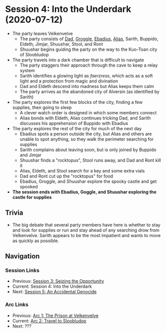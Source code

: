 # Session 4: Into the Underdark (2020-07-12)
* The party leaves Velkenvelve
    * The party consists of [Dad](../../characters/pcs/dad.md), [Groggle](../../characters/pcs/groggle.md), [Ebadius](../../characters/pcs/ebadius.md), [Alias](../../characters/pcs/alias.md), Sarith, Buppido, Eldeth, Jimjar, Shuushar, Stool, and Ront
    * Shuushar begins guiding the party on the way to the Kuo-Toan city of Sloobludop
* The party travels into a dark chamber that is difficult to navigate
    * The party staggers their approach through the cave to keep a relay system
    * Sarith identifies a glowing light as *faerzress*, which acts as a soft light and a protection from magic and divination
    * Dad and Eldeth descend into madness but Alias keeps them calm
    * The party arrives as the abandoned city of Alversin (as identified by Sarith)
* The party explores the first few blocks of the city, finding a few supplies, then going to sleep
    * A clever watch order is designed in which some members connect
    * Alias bonds with Eldeth, Alias continues tricking Dad, and Sarith discusses his apprehension of Buppido with Ebadius
* The party explores the rest of the city for much of the next day
    * Ebadius spots a person outside the city, but Alias and others are unable to spot anything, so they walk the perimeter searching for supplies
    * Sarith complains about leaving soon, but is only joined by Buppido and Jimjar
    * Shuushar finds a "rocktopus", Stool runs away, and Dad and Ront kill it
    * Alias, Eldeth, and Stool search for a key and some extra vials
    * Dad and Ront cut up the "rocktopus" for food
    * Ebadius, Groggle, and Shuushar explore the spooky castle and get spooked
* **The session ends with Ebadius, Goggle, and Shuushar exploring the castle for supplies**

## Trivia
* The big debate that several party members have here is whether to stay and look for supplies or run and stay ahead of any searching drow from Velkenvelve. Sarith appears to be the most impatient and wants to move as quickly as possible.

## Navigation
### Session Links
* Previous: [Session 3: Seizing the Opportunity](../arc01/session03-2020-06-28.md)
* Current: Session 4: Into the Underdark
* Next: [Session 5: An Accidental Genocide](session05-2020-07-26.md)

### Arc Links
* Previous: [Arc 1: The Prison at Velkenvelve](../arc01/info.md)
* Current: [Arc 2: Travel to Sloobludop](info.md)
* Next: ???
